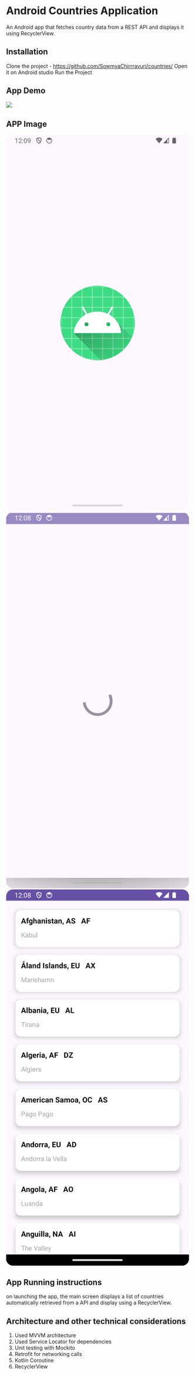 # Android Countries Application

An Android app that fetches country data from a REST API and displays it using RecyclerView.

## Installation
Clone the project - https://github.com/SowmyaChirrravuri/countries/
Open it on Android studio
Run the Project


##  App Demo
<img src = "https://media4.giphy.com/media/v1.Y2lkPTc5MGI3NjExdmplY2Juam1qdDlxMDlhMnh5eHVkYnhrczJsd2hyaHdmb2o0YmJ3ZSZlcD12MV9pbnRlcm5hbF9naWZfYnlfaWQmY3Q9Zw/wBDMhQRp5RaoBtYPjO/giphy.gif"></img>

## APP Image
![Home Screen](screenshot/1.png)
![Home Screen](screenshot/loadingindicator.png)
![Home Screen](screenshot/recyclerview.png)


## App Running instructions
on launching the app, the main screen displays a list of countries automatically retrieved from a 
 API and display using a RecyclerView.

## Architecture and other technical considerations

1. Used MVVM architecture
2. Used Service Locator for dependencies 
3. Unit testing with Mockito
4. Retrofit for networking calls
5. Kotlin Coroutine
6. RecyclerView

